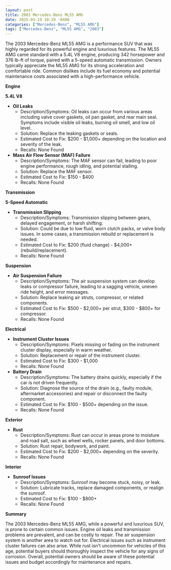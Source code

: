 ```yaml
---
layout: post
title: 2003 Mercedes-Benz ML55 AMG
date: 2025-03-19 10:29 -0400
categories: ["Mercedes-Benz", "ML55 AMG"]
tags: ["Mercedes-Benz", "ML55 AMG", "2003"]
---
```

The 2003 Mercedes-Benz ML55 AMG is a performance SUV that was highly regarded for its powerful engine and luxurious features. The ML55 AMG came standard with a 5.4L V8 engine, producing 342 horsepower and 376 lb-ft of torque, paired with a 5-speed automatic transmission. Owners typically appreciate the ML55 AMG for its strong acceleration and comfortable ride. Common dislikes include its fuel economy and potential maintenance costs associated with a high-performance vehicle.

**Engine**

**5.4L V8**
* **Oil Leaks**
    * Description/Symptoms: Oil leaks can occur from various areas including valve cover gaskets, oil pan gasket, and rear main seal. Symptoms include visible oil leaks, burning oil smell, and low oil level.
    * Solution: Replace the leaking gaskets or seals.
    * Estimated Cost to Fix: $200 - $1,000+ depending on the location and severity of the leak.
    * Recalls: None Found
* **Mass Air Flow Sensor (MAF) Failure**
    * Description/Symptoms: The MAF sensor can fail, leading to poor engine performance, rough idling, and potential stalling.
    * Solution: Replace the MAF sensor.
    * Estimated Cost to Fix: $150 - $400
    * Recalls: None Found

**Transmission**

**5-Speed Automatic**
* **Transmission Slipping**
    * Description/Symptoms: Transmission slipping between gears, delayed engagement, or harsh shifting.
    * Solution: Could be due to low fluid, worn clutch packs, or valve body issues. In some cases, a transmission rebuild or replacement is needed.
    * Estimated Cost to Fix: $200 (fluid change) - $4,000+ (rebuild/replacement).
    * Recalls: None Found

**Suspension**

* **Air Suspension Failure**
    * Description/Symptoms: The air suspension system can develop leaks or compressor failure, leading to a sagging vehicle, uneven ride height, and error messages.
    * Solution: Replace leaking air struts, compressor, or related components.
    * Estimated Cost to Fix: $500 - $2,000+ per strut, $300 - $800+ for compressor.
    * Recalls: None Found

**Electrical**

* **Instrument Cluster Issues**
    * Description/Symptoms: Pixels missing or fading on the instrument cluster display, especially in warm weather.
    * Solution: Replacement or repair of the instrument cluster.
    * Estimated Cost to Fix: $300 - $1,000
    * Recalls: None Found
* **Battery Drain**
    * Description/Symptoms: The battery drains quickly, especially if the car is not driven frequently.
    * Solution: Diagnose the source of the drain (e.g., faulty module, aftermarket accessories) and repair or disconnect the faulty component.
    * Estimated Cost to Fix: $100 - $500+ depending on the issue.
    * Recalls: None Found

**Exterior**

* **Rust**
    * Description/Symptoms: Rust can occur in areas prone to moisture and road salt, such as wheel wells, rocker panels, and door bottoms.
    * Solution: Rust repair, bodywork, and paint.
    * Estimated Cost to Fix: $200 - $2,000+ depending on the severity.
    * Recalls: None Found

**Interior**

* **Sunroof Issues**
    * Description/Symptoms: Sunroof may become stuck, noisy, or leak.
    * Solution: Lubricate tracks, replace damaged components, or realign the sunroof.
    * Estimated Cost to Fix: $100 - $800+
    * Recalls: None Found

**Summary**

The 2003 Mercedes-Benz ML55 AMG, while a powerful and luxurious SUV, is prone to certain common issues. Engine oil leaks and transmission problems are prevalent, and can be costly to repair. The air suspension system is another area to watch out for. Electrical issues such as instrument cluster failures can also arise. While rust isn't uncommon for vehicles of this age, potential buyers should thoroughly inspect the vehicle for any signs of corrosion. Overall, potential owners should be aware of these potential issues and budget accordingly for maintenance and repairs.

